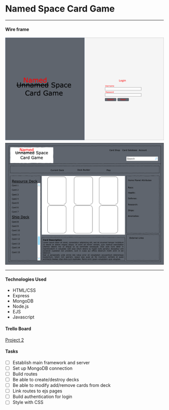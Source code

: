 # Named Space Card Game
---
#### Wire frame
![image](./public/index.png)
![imgae](./public/main.png)

---
#### Technologies Used
- HTML/CSS
- Express
- MongoDB
- Node.js
- EJS
- Javascript

#### Trello Board
[Project 2](https://trello.com/invite/b/uhqPk6dR/ATTI642de943109f89b04ee55b427e464f68BF57A529/named-space-card-game) 

#### Tasks
- [ ] Establish main framework and server
- [ ] Set up MongoDB connection
- [ ] Build routes
- [ ] Be able to create/destroy decks
- [ ] Be able to modify add/remove cards from deck
- [ ] Link routes to ejs pages
- [ ] Build authentication for login
- [ ] Style with CSS